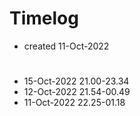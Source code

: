 # Timelog
- created 11-Oct-2022

#
- 15-Oct-2022 21.00-23.34
- 12-Oct-2022 21.54-00.49
- 11-Oct-2022 22.25-01.18